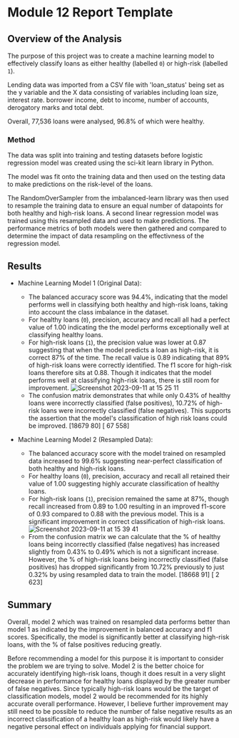 # Module 12 Report Template

## Overview of the Analysis

The purpose of this project was to create a machine learning model to effectively classify loans as either healthy (labelled `0`) or high-risk (labelled `1`).

Lending data was imported from a CSV file with 'loan_status' being set as the y variable and the X data consisting of variables including loan size, interest rate. borrower income, debt to income, number of accounts, derogatory marks and total debt.

Overall, 77,536 loans were analysed, 96.8% of which were healthy.

### Method

The data was split into training and testing datasets before logistic regression model was created using the sci-kit learn library in Python.

The model was fit onto the training data and then used on the testing data to make predictions on the risk-level of the loans.

The RandomOverSampler from the imbalanced-learn library was then used to resample the training data to ensure an equal number of datapoints for both healthy and high-risk loans. A second linear regression model was trained using this resampled data and used to make predictions. The performance metrics of both models were then gathered and compared to determine the impact of data resampling on the effectivness of the regression model.

## Results

* Machine Learning Model 1 (Original Data):
  * The balanced accuracy score was 94.4%, indicating that the model performs well in classifying both healthy and high-risk loans, taking into account the class imbalance in the dataset.
  * For healthy loans (`0`), precision, accuracy and recall all had a perfect value of 1.00 indicating the the model performs exceptionally well at classifying healthy loans.
  * For high-risk loans (`1`), the precision value was lower at 0.87 suggesting that when the model predicts a loan as high-risk, it is correct 87% of the time. The recall value is 0.89 indicating that 89% of high-risk loans were correctly identified. The f1 score for high-risk loans therefore sits at 0.88. Though it indicates that the model performs well at classifying high-risk loans, there is still room for improvement.
![Screenshot 2023-09-11 at 15 25 11](https://github.com/ashejaz/credit-risk-classification/assets/127614970/c8fc04d2-3d25-4fcf-b682-650ff25fbc2e)
  * The confusion matrix demonstrates that while only 0.43% of healthy loans were incorrectly classified (false positives), 10.72% of high-risk loans were incorrectly classified (false negatives). This supports the assertion that the model's classification of high risk loans could be improved.
    [18679    80]
    [   67   558]

* Machine Learning Model 2 (Resampled Data):
  * The balanced accuracy score with the model trained on resampled data increased to 99.6% suggesting near-perfect classification of both healthy and high-risk loans.
  * For healthy loans (`0`), precision, accuracy and recall all retained their value of 1.00 suggesting highly accurate classification of healthy loans.
  * For high-risk loans (`1`), precision remained the same at 87%, though recall increased from 0.89 to 1.00 resulting in an improved f1-score of 0.93 compared to 0.88 with the previous model. This is a significant improvement in correct classification of high-risk loans.
![Screenshot 2023-09-11 at 15 39 41](https://github.com/ashejaz/credit-risk-classification/assets/127614970/d59bacf3-eb7f-430e-868f-f2f7a0d354a0)
  * From the confusion matrix we can calculate that the % of healthy loans being incorrectly classified (false negatives) has increased slightly from 0.43% to 0.49% which is not a significant increase. However, the % of high-risk loans being incorrectly classified (false positives) has dropped significantly from 10.72% previously to just 0.32% by using resampled data to train the model.
    [18668    91]
    [    2   623]


## Summary

Overall, model 2 which was trained on resampled data performs better than model 1 as indicated by the improvement in balanced accuracy and f1 scores. Specifically, the model is significantly better at classifying high-risk loans, with the % of false positives reducing greatly.

Before recommending a model for this purpose it is important to consider the problem we are trying to solve. Model 2 is the better choice for accurately identifying high-risk loans, though it does result in a very slight decrease in performance for healthy loans displayed by the greater number of false negatives. Since typically high-risk loans would be the target of classification models, model 2 would be recommended for its highly accurate overall performance. However, I believe further improvement may still need to be possible to reduce the number of false negative results as an incorrect classification of a healthy loan as high-risk would likely have a negative personal effect on individuals applying for financial support.
